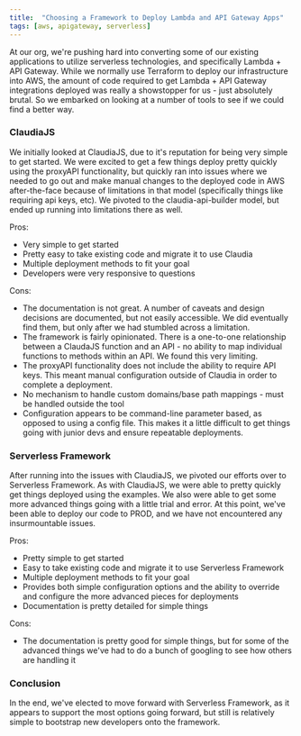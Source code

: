 ```yaml
---
title:  "Choosing a Framework to Deploy Lambda and API Gateway Apps"
tags: [aws, apigateway, serverless]
---
```


At our org, we're pushing hard into converting some of our existing applications to utilize serverless technologies, and specifically Lambda + API Gateway. While we normally use Terraform to deploy our infrastructure into AWS, the amount of code required to get Lambda + API Gateway integrations deployed was really a showstopper for us - just absolutely brutal. So we embarked on looking at a number of tools to see if we could find a better way.

### ClaudiaJS

We initially looked at ClaudiaJS, due to it's reputation for being very simple to get started. We were excited to get a few things deploy pretty quickly using the proxyAPI functionality, but quickly ran into issues where we needed to go out and make manual changes to the deployed code in AWS after-the-face because of limitations in that model (specifically things like requiring api keys, etc). We pivoted to the claudia-api-builder model, but ended up running into limitations there as well.

Pros:
- Very simple to get started
- Pretty easy to take existing code and migrate it to use Claudia
- Multiple deployment methods to fit your goal
- Developers were very responsive to questions

Cons:
- The documentation is not great. A number of caveats and design decisions are documented, but not easily accessible. We did eventually find them, but only after we had stumbled across a limitation.
- The framework is fairly opinionated. There is a one-to-one relationship between a ClaudaJS function and an API - no ability to map individual functions to methods within an API. We found this very limiting.
- The proxyAPI functionality does not include the ability to require API keys. This meant manual configuration outside of Claudia in order to complete a deployment.
- No mechanism to handle custom domains/base path mappings - must be handled outside the tool
- Configuration appears to be command-line parameter based, as opposed to using a config file. This makes it a little difficult to get things going with junior devs and ensure repeatable deployments.

### Serverless Framework

After running into the issues with ClaudiaJS, we pivoted our efforts over to Serverless Framework. As with ClaudiaJS, we were able to pretty quickly get things deployed using the examples. We also were able to get some more advanced things going with a little trial and error. At this point, we've been able to deploy our code to PROD, and we have not encountered any insurmountable issues.

Pros:
- Pretty simple to get started
- Easy to take existing code and migrate it to use Serverless Framework
- Multiple deployment methods to fit your goal
- Provides both simple configuration options and the ability to override and configure the more advanced pieces for deployments
- Documentation is pretty detailed for simple things

Cons:
- The documentation is pretty good for simple things, but for some of the advanced things we've had to do a bunch of googling to see how others are handling it

### Conclusion

In the end, we've elected to move forward with Serverless Framework, as it appears to support the most options going forward, but still is relatively simple to bootstrap new developers onto the framework.
